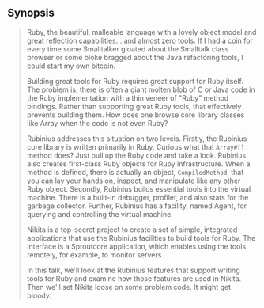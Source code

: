 Synopsis
--------

> Ruby, the beautiful, malleable language with a lovely object model and great reflection capabilities… and almost zero tools. If I had a coin for every time some Smalltalker gloated about the Smalltalk class browser or some bloke bragged about the Java refactoring tools, I could start my own bitcoin.
> 
> Building great tools for Ruby requires great support for Ruby itself. The problem is, there is often a giant molten blob of C or Java code in the Ruby implementation with a thin veneer of "Ruby" method bindings. Rather than supporting great Ruby tools, that effectively prevents building them. How does one browse core library classes like Array when the code is not even Ruby?
> 
> Rubinius addresses this situation on two levels. Firstly, the Rubinius core library is written primarily in Ruby. Curious what that `Array#[]` method does? Just pull up the Ruby code and take a look. Rubinius also creates first-class Ruby objects for Ruby infrastructure. When a method is defined, there is actually an object, `CompiledMethod`, that you can lay your hands on, inspect, and manipulate like any other Ruby object. Secondly, Rubinius builds essential tools into the virtual machine. There is a built-in debugger, profiler, and also stats for the garbage collector. Further, Rubinius has a facility, named Agent, for querying and controlling the virtual machine.
> 
> Nikita is a top-secret project to create a set of simple, integrated applications that use the Rubinius facilities to build tools for Ruby. The interface is a Sproutcore application, which enables using the tools remotely, for example, to monitor servers.
> 
> In this talk, we'll look at the Rubinius features that support writing tools for Ruby and examine how those features are used in Nikita. Then we'll set Nikita loose on some problem code. It might get bloody.
